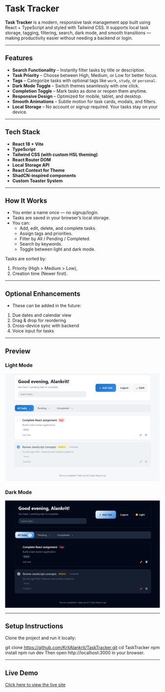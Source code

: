 # Task Tracker

**Task Tracker** is a modern, responsive task management app built using React + TypeScript and styled with Tailwind CSS. It supports local task storage, tagging, filtering, search, dark mode, and smooth transitions — making productivity easier without needing a backend or login.

---

## Features

- **Search Functionality** – Instantly filter tasks by title or description.
- **Task Priority** – Choose between High, Medium, or Low for better focus.
- **Tags** – Categorize tasks with optional tags like `work`, `study`, or `personal`.
- **Dark Mode Toggle** – Switch themes seamlessly with one click.
- **Completion Toggle** – Mark tasks as done or reopen them anytime.
- **Responsive Design** – Optimized for mobile, tablet, and desktop.
- **Smooth Animations** – Subtle motion for task cards, modals, and filters.
- **Local Storage** – No account or signup required. Your tasks stay on your device.

---

## Tech Stack

- **React 18 + Vite**
- **TypeScript**
- **Tailwind CSS (with custom HSL theming)**
- **React Router DOM**
- **Local Storage API**
- **React Context for Theme**
- **ShadCN-inspired components**
- **Custom Toaster System**

---

## How It Works

- You enter a name once — no signup/login.
- Tasks are saved in your browser’s local storage.
- You can:
  - Add, edit, delete, and complete tasks.
  - Assign tags and priorities.
  - Filter by All / Pending / Completed.
  - Search by keywords.
  - Toggle between light and dark mode.

Tasks are sorted by:
1. Priority (High > Medium > Low),
2. Creation time (Newer first).

---

## Optional Enhancements
- These can be added in the future:

1. Due dates and calendar view
2. Drag & drop for reordering
3. Cross-device sync with backend
4. Voice input for tasks

---

## Preview

### Light Mode
![Light Mode Preview](./public/preview-light.png)

### Dark Mode
![Dark Mode Preview](./public/preview-dark.png)

---

## Setup Instructions

Clone the project and run it locally:

git clone https://github.com/KritAlankrit/TaskTracker.git
cd TaskTracker
npm install
npm run dev
Then open http://localhost:3000 in your browser.

---

## Live Demo

[Click here to view the live site](https://task-tracker-phi-pied.vercel.app/)